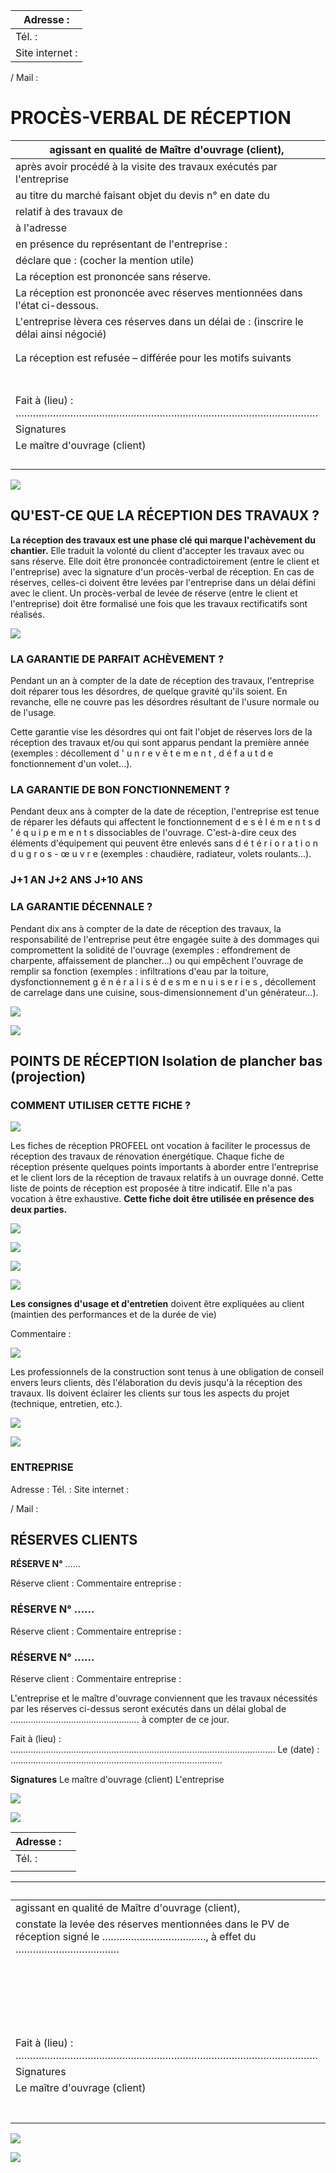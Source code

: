| Adresse :       |
|-----------------|
| Tél. :          |
| Site internet : |

/ Mail :

# PROCÈS-VERBAL DE RÉCEPTION

| agissant en qualité de Maître d'ouvrage (client),                                     |                                          |  |
|---------------------------------------------------------------------------------------|------------------------------------------|--|
| après avoir procédé à la visite des travaux exécutés par l'entreprise<br>             |                                          |  |
| au titre du marché faisant objet du devis n° en date du                               |                                          |  |
| relatif à des travaux de                                                              |                                          |  |
| à l'adresse                                                                           |                                          |  |
| en présence du représentant de l'entreprise :                                         |                                          |  |
| déclare que : (cocher la mention utile)                                               |                                          |  |
| La réception est prononcée sans réserve.                                              |                                          |  |
| La réception est prononcée avec réserves mentionnées dans l'état ci-dessous.          |                                          |  |
| L'entreprise lèvera ces réserves dans un délai de : (inscrire le délai ainsi négocié) |                                          |  |
|                                                                                       |                                          |  |
|                                                                                       |                                          |  |
| La réception est refusée – différée pour les motifs suivants                          |                                          |  |
|                                                                                       |                                          |  |
|                                                                                       |                                          |  |
|                                                                                       |                                          |  |
|                                                                                       |                                          |  |
|                                                                                       |                                          |  |
|                                                                                       |                                          |  |
|                                                                                       |                                          |  |
| Fait à (lieu) : ……………………………………………………………………………………………                                   | Le (date) : ………………………………………………………………………… |  |
| Signatures                                                                            |                                          |  |
| Le maître d'ouvrage (client)                                                          | L'entreprise                             |  |
|                                                                                       |                                          |  |
|                                                                                       |                                          |  |
|                                                                                       |                                          |  |
|                                                                                       |                                          |  |

![](<images/Fiche de réception - Plancher projection/_page_0_Picture_5.jpeg>)

## **QU'EST-CE QUE LA RÉCEPTION DES TRAVAUX ?**

**La réception des travaux est une phase clé qui marque l'achèvement du chantier.** Elle traduit la volonté du client d'accepter les travaux avec ou sans réserve. Elle doit être prononcée contradictoirement (entre le client et l'entreprise) avec la signature d'un procès-verbal de réception. En cas de réserves, celles-ci doivent être levées par l'entreprise dans un délai défini avec le client. Un procès-verbal de levée de réserve (entre le client et l'entreprise) doit être formalisé une fois que les travaux rectificatifs sont réalisés.

![](<images/Fiche de réception - Plancher projection/_page_1_Figure_2.jpeg>)

### **LA GARANTIE DE PARFAIT ACHÈVEMENT ?**

Pendant un an à compter de la date de réception des travaux, l'entreprise doit réparer tous les désordres, de quelque gravité qu'ils soient. En revanche, elle ne couvre pas les désordres résultant de l'usure normale ou de l'usage.

Cette garantie vise les désordres qui ont fait l'objet de réserves lors de la réception des travaux et/ou qui sont apparus pendant la première année (exemples : décollement d ' u n r e v ê t e m e n t , d é f a u t d e fonctionnement d'un volet...).

### **LA GARANTIE DE BON FONCTIONNEMENT ?**

Pendant deux ans à compter de la date de réception, l'entreprise est tenue de réparer les défauts qui affectent le fonctionnement d e s é l é m e n t s d ' é q u i p e m e n t s dissociables de l'ouvrage. C'est-à-dire ceux des éléments d'équipement qui peuvent être enlevés sans d é t é r i o r a t i o n d u g r o s - œ u v r e (exemples : chaudière, radiateur, volets roulants...).

### **J+1 AN J+2 ANS J+10 ANS**

### **LA GARANTIE DÉCENNALE ?**

Pendant dix ans à compter de la date de réception des travaux, la responsabilité de l'entreprise peut être engagée suite à des dommages qui compromettent la solidité de l'ouvrage (exemples : effondrement de charpente, affaissement de plancher...) ou qui empêchent l'ouvrage de remplir sa fonction (exemples : infiltrations d'eau par la toiture, dysfonctionnement g é n é r a l i s é d e s m e n u i s e r i e s , décollement de carrelage dans une cuisine, sous-dimensionnement d'un générateur…).

![](<images/Fiche de réception - Plancher projection/_page_1_Picture_13.jpeg>)

![](<images/Fiche de réception - Plancher projection/_page_1_Picture_15.jpeg>)

## POINTS DE RÉCEPTION **Isolation de plancher bas (projection)**

### **COMMENT UTILISER CETTE FICHE ?**

![](<images/Fiche de réception - Plancher projection/_page_2_Picture_2.jpeg>)

Les fiches de réception PROFEEL ont vocation à faciliter le processus de réception des travaux de rénovation énergétique. Chaque fiche de réception présente quelques points importants à aborder entre l'entreprise et le client lors de la réception de travaux relatifs à un ouvrage donné. Cette liste de points de réception est proposée à titre indicatif. Elle n'a pas vocation à être exhaustive. **Cette fiche doit être utilisée en présence des deux parties.** 

![](<images/Fiche de réception - Plancher projection/_page_2_Picture_4.jpeg>)

![](<images/Fiche de réception - Plancher projection/_page_2_Picture_5.jpeg>)

![](<images/Fiche de réception - Plancher projection/_page_2_Picture_7.jpeg>)

![](<images/Fiche de réception - Plancher projection/_page_3_Picture_0.jpeg>)

**Les consignes d'usage et d'entretien** doivent être expliquées au client (maintien des performances et de la durée de vie)

Commentaire :

![](<images/Fiche de réception - Plancher projection/_page_3_Picture_3.jpeg>)

Les professionnels de la construction sont tenus à une obligation de conseil envers leurs clients, dès l'élaboration du devis jusqu'à la réception des travaux. Ils doivent éclairer les clients sur tous les aspects du projet (technique, entretien, etc.).

![](<images/Fiche de réception - Plancher projection/_page_3_Picture_5.jpeg>)

![](<images/Fiche de réception - Plancher projection/_page_3_Picture_6.jpeg>)

### **ENTREPRISE**

Adresse : Tél. : Site internet :

/ Mail :

## **RÉSERVES CLIENTS**

**RÉSERVE N°** ……

Réserve client : Commentaire entreprise :

### **RÉSERVE N°** ……

Réserve client : Commentaire entreprise :

### **RÉSERVE N°** ……

Réserve client : Commentaire entreprise :

L'entreprise et le maître d'ouvrage conviennent que les travaux nécessités par les réserves ci-dessus seront exécutés dans un délai global de …………………………………………… à compter de ce jour.

Fait à (lieu) : …………………………………………………………………………………………… Le (date) : …………………………………………………………………………

**Signatures** Le maître d'ouvrage (client) L'entreprise

![](<images/Fiche de réception - Plancher projection/_page_4_Picture_18.jpeg>)

![](<images/Fiche de réception - Plancher projection/_page_4_Picture_20.jpeg>)

| Adresse : |  |
|-----------|--|
| Tél. :    |  |
|           |  |

|                                                                                                                      | Je soussigné, Monsieur/Madame                                                                |  |
|----------------------------------------------------------------------------------------------------------------------|----------------------------------------------------------------------------------------------|--|
| agissant en qualité de Maître d'ouvrage (client),                                                                    |                                                                                              |  |
| constate la levée des réserves mentionnées dans le PV de réception signé le ………………………………, à effet du<br>……………………………… |                                                                                              |  |
|                                                                                                                      | au titre du marché faisant objet du devis n° en date du<br>relatif à                         |  |
|                                                                                                                      | à l'adresse                                                                                  |  |
|                                                                                                                      | en présence du représentant de l'entreprise :                                                |  |
|                                                                                                                      | …………………………………………………………………………………………………………………………………………………………………………………………………………………………………………………… |  |
| Fait à (lieu) : ……………………………………………………………………………………………                                                                  | Le (date) : …………………………………………………………………………                                                     |  |
| Signatures                                                                                                           |                                                                                              |  |
| Le maître d'ouvrage (client)                                                                                         | L'entreprise                                                                                 |  |
|                                                                                                                      |                                                                                              |  |
|                                                                                                                      |                                                                                              |  |
|                                                                                                                      |                                                                                              |  |
|                                                                                                                      |                                                                                              |  |
|                                                                                                                      |                                                                                              |  |
|                                                                                                                      |                                                                                              |  |
|                                                                                                                      |                                                                                              |  |

![](<images/Fiche de réception - Plancher projection/_page_5_Picture_5.jpeg>)

![](<images/Fiche de réception - Plancher projection/_page_5_Picture_7.jpeg>)